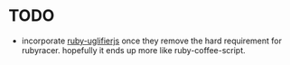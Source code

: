 TODO
====

*   incorporate [ruby-uglifierjs][1] once they remove the hard requirement for
    rubyracer. hopefully it ends up more like ruby-coffee-script.

[1]: https://github.com/lautis/uglifier
